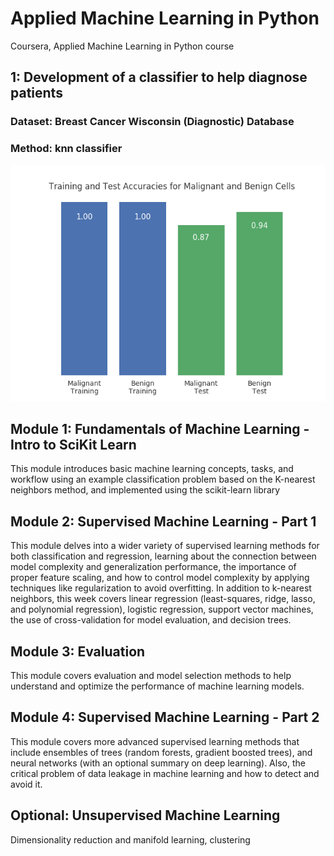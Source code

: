 # Applied Machine Learning in Python
Coursera, Applied Machine Learning in Python course
## 1: Development of a classifier to help diagnose patients
### Dataset: Breast Cancer Wisconsin (Diagnostic) Database
### Method: knn classifier
![alt text](https://github.com/MerEsf/Applied_Machine_Learning/blob/master/Pics/1.png)











## Module 1: Fundamentals of Machine Learning - Intro to SciKit Learn
This module introduces basic machine learning concepts, tasks, and workflow using an example classification problem based on the K-nearest neighbors method, and implemented using the scikit-learn library
## Module 2: Supervised Machine Learning - Part 1
This module delves into a wider variety of supervised learning methods for both classification and regression, learning about the connection between model complexity and generalization performance, the importance of proper feature scaling, and how to control model complexity by applying techniques like regularization to avoid overfitting. In addition to k-nearest neighbors, this week covers linear regression (least-squares, ridge, lasso, and polynomial regression), logistic regression, support vector machines, the use of cross-validation for model evaluation, and decision trees.
## Module 3: Evaluation
This module covers evaluation and model selection methods to help understand and optimize the performance of machine learning models.
## Module 4: Supervised Machine Learning - Part 2
This module covers more advanced supervised learning methods that include ensembles of trees (random forests, gradient boosted trees), and neural networks (with an optional summary on deep learning). Also, the critical problem of data leakage in machine learning and how to detect and avoid it.
## Optional: Unsupervised Machine Learning
Dimensionality reduction and manifold learning, clustering
